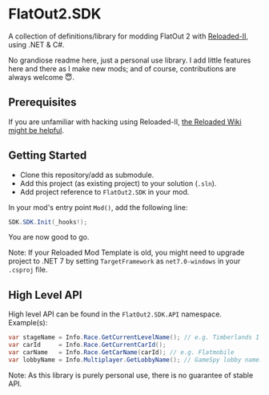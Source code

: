# FlatOut2.SDK

A collection of definitions/library for modding FlatOut 2 with [Reloaded-II](https://reloaded-project.github.io/Reloaded-II/), using .NET & C#.  

No grandiose readme here, just a personal use library. I add little features here and there as I make new mods; and of course, contributions are always welcome 😇.

## Prerequisites

If you are unfamiliar with hacking using Reloaded-II, [the Reloaded Wiki might be helpful](https://reloaded-project.github.io/Reloaded-II/DevelopmentEnvironmentSetup/).

## Getting Started

- Clone this repository/add as submodule.  
- Add this project (as existing project) to your solution (`.sln`).  
- Add project reference to `FlatOut2.SDK` in your mod.  

In your mod's entry point `Mod()`, add the following line:  
```csharp
SDK.SDK.Init(_hooks!);
```

You are now good to go.  

Note: If your Reloaded Mod Template is old, you might need to upgrade project to .NET 7 by setting `TargetFramework` as `net7.0-windows` in your `.csproj` file.  

## High Level API

High level API can be found in the `FlatOut2.SDK.API` namespace.  
Example(s):  

```csharp
var stageName = Info.Race.GetCurrentLevelName(); // e.g. Timberlands 1
var carId     = Info.Race.GetCurrentCarId(); 
var carName   = Info.Race.GetCarName(carId); // e.g. Flatmobile
var lobbyName = Info.Multiplayer.GetLobbyName(); // GameSpy lobby name.
```

Note: As this library is purely personal use, there is no guarantee of stable API.  